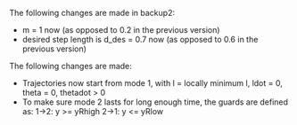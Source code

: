 The following changes are made in backup2:

* m = 1 now (as opposed to 0.2 in the previous version)
* desired step length is d_des = 0.7 now (as opposed to 0.6 in the previous version)

The following changes are made:

* Trajectories now start from mode 1, with l = locally minimum l, ldot = 0, theta = 0, thetadot > 0
* To make sure mode 2 lasts for long enough time, the guards are defined as:
	1->2:	y >= yRhigh
	2->1: 	y <= yRlow


